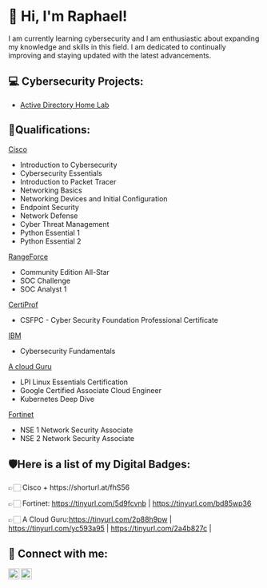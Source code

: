 <h1>👋 Hi, I'm Raphael!</h1>
I am currently learning cybersecurity and I am enthusiastic about expanding my knowledge and skills in this field. I am dedicated to continually improving and staying updated with the latest advancements.

<h2>💻 Cybersecurity Projects:</h2>

  - [Active Directory Home Lab](https://github.com/joshmadakor1/Algorithms-Practice)

<h2>📜Qualifications:</h2> 

<a href="https://skillsforall.com/" target="_blank">Cisco</a>

* Introduction to Cybersecurity 
* Cybersecurity Essentials 
* Introduction to Packet Tracer 
* Networking Basics 
* Networking Devices and Initial Configuration 
* Endpoint Security 
* Network Defense 
* Cyber Threat Management
* Python Essential 1
* Python Essential 2

<a href="https://www.rangeforce.com/" target="_blank">RangeForce</a>

* Community Edition All-Star							 
* SOC Challenge						 
* SOC Analyst 1

<a href="https://certiprof.com/" target="_blank">CertiProf</a>

* CSFPC - Cyber Security Foundation Professional Certificate

<a href="https://skillsbuild.org/" target="_blank">IBM</a>

* Cybersecurity Fundamentals

<a href="https://acloudguru.com/" target="_blank">A cloud Guru</a>

* LPI Linux Essentials Certification
* Google Certified Associate Cloud Engineer
* Kubernetes Deep Dive

<a href="https://www.fortinet.com/" target="_blank">Fortinet</a>

* NSE 1 Network Security Associate
* NSE 2 Network Security Associate



<h2>🛡Here is a list of my Digital Badges:</h2> 
👉🏻 Cisco +  https://shorturl.at/fhS56

👉🏻 Fortinet: https://tinyurl.com/5d9fcvnb | https://tinyurl.com/bd85wp36

👉🏻 A Cloud Guru:https://tinyurl.com/2p88h9pw | https://tinyurl.com/yc593a95 | https://tinyurl.com/2a4b827c |
  


<h2> 🤳 Connect with me:</h2>

[<img align="left" alt="RaphalLanz | Twitter" width="22px" src="https://cdn.jsdelivr.net/npm/simple-icons@v3/icons/twitter.svg" />][twitter]
[<img align="left" alt="RaphaelLanz | LinkedIn" width="22px" src="https://cdn.jsdelivr.net/npm/simple-icons@v3/icons/linkedin.svg" />][linkedin]

[twitter]: https://twitter.com/RaphalLanz
[linkedin]: https://linkedin.com/in/raphael~lanz/

<!--
**joshmadakor1/joshmadakor1** is a ✨ _special_ ✨ repository because its `README.md` (this file) appears on your GitHub profile.

Here are some ideas to get you started:

- 🔭 I’m currently working on ...
- 🌱 I’m currently learning ...
- 👯 I’m looking to collaborate on ...
- 🤔 I’m looking for help with ...
- 💬 Ask me about ...
- 📫 How to reach me: ...
- 😄 Pronouns: ...
- ⚡ Fun fact: ...
-->
